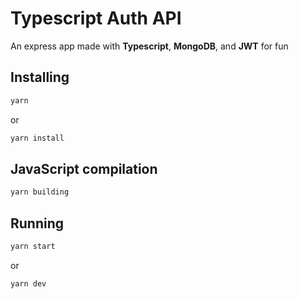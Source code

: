# Typescript Auth API

An express app made with **Typescript**, **MongoDB**, and **JWT** for fun

## Installing

```bash
yarn
```

or

```bash
yarn install
```

## JavaScript compilation

```bash
yarn building
```

## Running

```bash
yarn start
```

or

```bash
yarn dev
```
